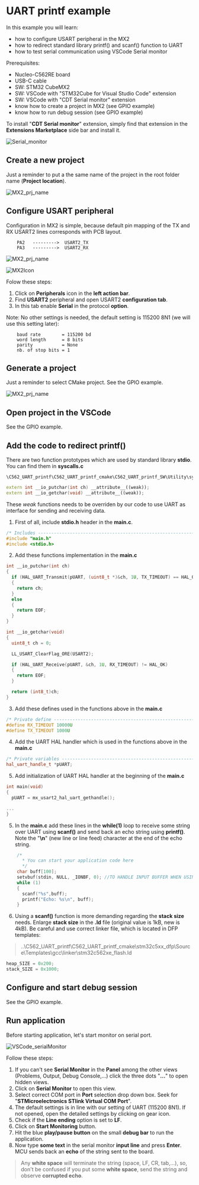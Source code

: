 # UART printf example
In this example you will learn:
- how to configure USART peripheral in the MX2
- how to redirect standard library printf() and scanf() function to UART
- how to test serial communication using VSCode Serial monitor

Prerequisites:
- Nucleo-C562RE board
- USB-C cable
- SW: STM32 CubeMX2
- SW: VSCode with "STM32Cube for Visual Studio Code" extension
- SW: VSCode with "CDT Serial monitor" extension
- know how to create a project in MX2 (see GPIO example)
- know how to run debug session (see GPIO example)

To install "**CDT Serial monitor**" extension, simply find that extension in the **Extensions Marketplace** side bar and install it.

![Serial_monitor](imgs/Serial_monitor.png)

## Create a new project

Just a reminder to put a the same name of the project in the root folder name (**Project location**).

![MX2_prj_name](imgs/MX2_prj_name.png)

## Configure USART peripheral

Configuration in MX2 is simple, because default pin mapping of the TX and RX USART2 lines corresponds with PCB layout.

```
    PA2   --------->  USART2_TX
    PA3   --------->  USART2_RX
```

![MX2_prj_name](imgs/USART2_pins.png)

![MX2Icon](imgs/MX2_USART2_cfg.gif)

Folow these steps:
1. Click on **Peripherals** icon in the **left action bar**.
2. Find **USART2** peripheral and open USART2 **configuration tab**.
3. In this tab enable **Serial** in the protocol **option**.

Note: No other settings is needed, the default setting is 115200 8N1 (we will use this setting later):

```
    baud rate        = 115200 bd 
    word length      = 8 bits
    parity           = None
    nb. of stop bits = 1
```

## Generate a project

Just a reminder to select CMake project. See the GPIO example.

![MX2_prj_name](imgs/MX2_CMake.png)

## Open project in the VSCode

See the GPIO example.

## Add the code to redirect printf()

There are two function prototypes which are used by standard library **stdio**. You can find them in **syscalls.c**
```
\C562_UART_printf\C562_UART_printf_cmake\C562_UART_printf_SW\Utility\syscalls.c
```
```cpp
extern int __io_putchar(int ch) __attribute__((weak));
extern int __io_getchar(void) __attribute__((weak));
```
These *weak* functions needs to be overriden by our code to use UART as interface for sending and receiving data.

1. First of all, include **stdio.h** header in the **main.c**.

```cpp
/* Includes ------------------------------------------------------------------*/
#include "main.h"
#include <stdio.h>
```

2. Add these functions implementation in the **main.c**

```cpp
int __io_putchar(int ch)
{
  if (HAL_UART_Transmit(pUART, (uint8_t *)&ch, 1U, TX_TIMEOUT) == HAL_OK)
  {
    return ch;
  }
  else
  {
    return EOF;
  }
} 

int __io_getchar(void) 
{
  uint8_t ch = 0;

  LL_USART_ClearFlag_ORE(USART2);

  if (HAL_UART_Receive(pUART, &ch, 1U, RX_TIMEOUT) != HAL_OK)
  {
    return EOF;
  }

  return (int8_t)ch;
}
```
3. Add these defines used in the functions above in the **main.c**

```cpp
/* Private define ------------------------------------------------------------*/
#define RX_TIMEOUT 10000U
#define TX_TIMEOUT 1000U
```
4. Add the UART HAL handler which is used in the functions above in the **main.c**

```cpp
/* Private variables ---------------------------------------------------------*/
hal_uart_handle_t *pUART;
```
5. Add initialization of UART HAL handler at the beginning of the **main.c**

```cpp
int main(void)
{
  pUART = mx_usart2_hal_uart_gethandle();

...
}
```

5.  In the **main.c** add these lines in the **while(1)** loop to receive some string over UART using **scanf()** and send back an echo string using **printf()**. Note the "**\n**" (new line or line feed) character at the end of the echo string.

```cpp
    /*
      * You can start your application code here
      */
    char buff[100];
    setvbuf(stdin, NULL, _IONBF, 0); //TO HANDLE INPUT BUFFER WHEN USING SCANF/COUT
    while (1) 
    {
      scanf("%s",buff);
      printf("Echo: %s\n", buff);
    }
```

6. Using a **scanf()** function is more demanding regarding the **stack size** needs. Enlarge **stack size** in the **.ld** file (original value is 1kB, new is 4kB). Be careful and use correct linker file, which is located in DFP templates:
> ..\C562_UART_printf\C562_UART_printf_cmake\stm32c5xx_dfp\Source\Templates\gcc\linker\stm32c562xe_flash.ld

```cpp
heap_SIZE = 0x200;
stack_SIZE = 0x1000;
```

## Configure and start debug session

See the GPIO example.

## Run application

Before starting application, let's start monitor on serial port.

![VSCode_serialMonitor](imgs/VSCode_serialMonitor.gif)

Follow these steps:
1. If you can't see **Serial Monitor** in the **Panel** among the other views (Problems, Output, Debug Console,...) click the three dots "**...**" to open hidden views.
2. Click on **Serial Monitor** to open this view.
3. Select correct COM port in **Port** selection drop down box. Seek for "**STMicroelectronics STlink Virtual COM Port**".
4. The default settings is in line with our setting of UART (115200 8N1). If not opened, open the detailed settings by clicking on gear icon.
5. Check if the **Line ending** option is set to **LF**.
6. Click on **Start Monitoring** button.
7. Hit the blue **play/pause button** on the small **debug bar** to run the application. 
8. Now type **some text** in the serial monitor **input line** and press **Enter**. MCU sends back an **echo** of the string sent to the board. 

> Any **white space** will terminate the string (space, LF, CR, tab,...), so, don't be confused if you put some **white space**, send the string and observe **corrupted echo**.